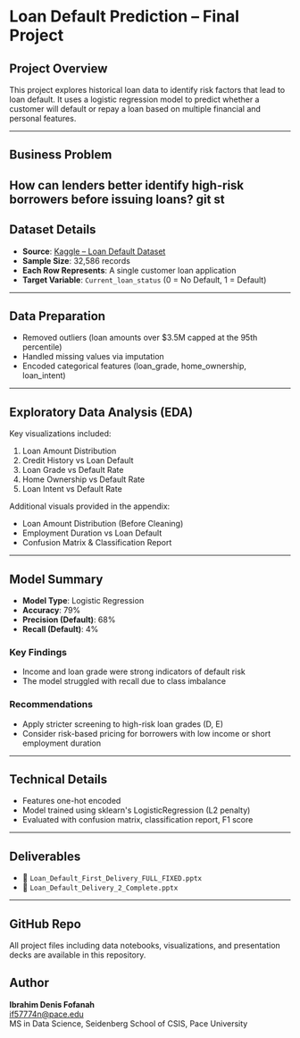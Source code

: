 #  Loan Default Prediction – Final Project

## Project Overview
This project explores historical loan data to identify risk factors that lead to loan default. It uses a logistic regression model to predict whether a customer will default or repay a loan based on multiple financial and personal features.

---

## Business Problem
How can lenders better identify high-risk borrowers before issuing loans?
git st
---

## Dataset Details
- **Source**: [Kaggle – Loan Default Dataset](https://www.kaggle.com/)
- **Sample Size**: 32,586 records
- **Each Row Represents**: A single customer loan application
- **Target Variable**: `Current_loan_status` (0 = No Default, 1 = Default)

---

## Data Preparation
- Removed outliers (loan amounts over $3.5M capped at the 95th percentile)
- Handled missing values via imputation
- Encoded categorical features (loan_grade, home_ownership, loan_intent)

---

## Exploratory Data Analysis (EDA)
Key visualizations included:
1. Loan Amount Distribution
2. Credit History vs Loan Default
3. Loan Grade vs Default Rate
4. Home Ownership vs Default Rate
5. Loan Intent vs Default Rate

Additional visuals provided in the appendix:
- Loan Amount Distribution (Before Cleaning)
- Employment Duration vs Loan Default
- Confusion Matrix & Classification Report

---

## Model Summary
- **Model Type**: Logistic Regression
- **Accuracy**: 79%
- **Precision (Default)**: 68%
- **Recall (Default)**: 4%

### Key Findings
- Income and loan grade were strong indicators of default risk
- The model struggled with recall due to class imbalance

### Recommendations
- Apply stricter screening to high-risk loan grades (D, E)
- Consider risk-based pricing for borrowers with low income or short employment duration

---

## Technical Details
- Features one-hot encoded
- Model trained using sklearn's LogisticRegression (L2 penalty)
- Evaluated with confusion matrix, classification report, F1 score

---

## Deliverables
- 📄 `Loan_Default_First_Delivery_FULL_FIXED.pptx`
- 📄 `Loan_Default_Delivery_2_Complete.pptx`

---

## GitHub Repo
All project files including data notebooks, visualizations, and presentation decks are available in this repository.



## Author
**Ibrahim Denis Fofanah**  
if57774n@pace.edu  
MS in Data Science, Seidenberg School of CSIS, Pace University
